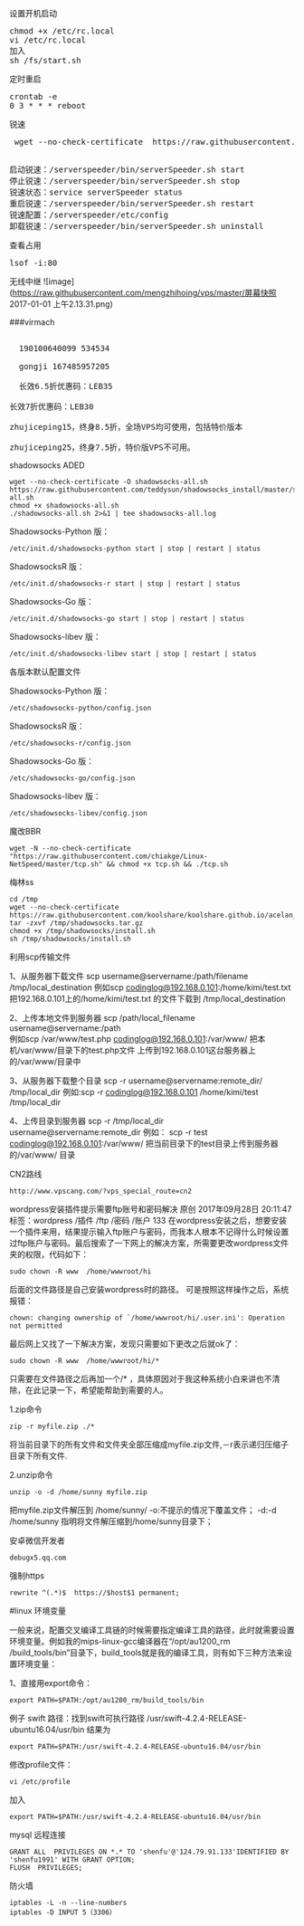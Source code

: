 

设置开机启动
<pre>
chmod +x /etc/rc.local  
vi /etc/rc.local  
加入  
sh /fs/start.sh  
</pre>

定时重启  
<pre>
crontab -e
0 3 * * * reboot
</pre>

锐速
<pre>
 wget --no-check-certificate  https://raw.githubusercontent.com/91yun/serverspeeder/master/serverspeeder-all.sh && bash serverspeeder-all.sh  
</pre>  
 

<pre> 
启动锐速：/serverspeeder/bin/serverSpeeder.sh start
停止锐速：/serverspeeder/bin/serverSpeeder.sh stop
锐速状态：service serverSpeeder status
重启锐速：/serverspeeder/bin/serverSpeeder.sh restart
锐速配置：/serverspeeder/etc/config
卸载锐速：/serverspeeder/bin/serverSpeeder.sh uninstall
</pre>

查看占用  
<pre>
lsof -i:80    
</pre>


无线中继
![image](https://raw.githubusercontent.com/mengzhihoing/vps/master/屏幕快照 2017-01-01 上午2.13.31.png)  
  
###virmach   
  <pre>  
  190100640099 534534
  
  gongji 167485957205
  
  长效6.5折优惠码：LEB35

长效7折优惠码：LEB30

zhujiceping15，终身8.5折，全场VPS均可使用，包括特价版本

zhujiceping25，终身7.5折，特价版VPS不可用。
</pre>  




shadowsocks ADED
```
wget --no-check-certificate -O shadowsocks-all.sh https://raw.githubusercontent.com/teddysun/shadowsocks_install/master/shadowsocks-all.sh
chmod +x shadowsocks-all.sh
./shadowsocks-all.sh 2>&1 | tee shadowsocks-all.log
```

Shadowsocks-Python 版：
```
/etc/init.d/shadowsocks-python start | stop | restart | status
```
ShadowsocksR 版：
```
/etc/init.d/shadowsocks-r start | stop | restart | status
```
Shadowsocks-Go 版：
```
/etc/init.d/shadowsocks-go start | stop | restart | status
```
Shadowsocks-libev 版：
```
/etc/init.d/shadowsocks-libev start | stop | restart | status
```
各版本默认配置文件 

Shadowsocks-Python 版：
```
/etc/shadowsocks-python/config.json
```

ShadowsocksR 版：
```
/etc/shadowsocks-r/config.json
```
Shadowsocks-Go 版：
```
/etc/shadowsocks-go/config.json
```
Shadowsocks-libev 版：
```
/etc/shadowsocks-libev/config.json
```


魔改BBR
```
wget -N --no-check-certificate "https://raw.githubusercontent.com/chiakge/Linux-NetSpeed/master/tcp.sh" && chmod +x tcp.sh && ./tcp.sh

```

梅林ss
```
cd /tmp
wget --no-check-certificate https://raw.githubusercontent.com/koolshare/koolshare.github.io/acelan_softcenter_ui/shadowsocks/shadowsocks.tar.gz
tar -zxvf /tmp/shadowsocks.tar.gz
chmod +x /tmp/shadowsocks/install.sh
sh /tmp/shadowsocks/install.sh
```

利用scp传输文件

  1、从服务器下载文件
  scp username@servername:/path/filename /tmp/local_destination
  例如scp codinglog@192.168.0.101:/home/kimi/test.txt  把192.168.0.101上的/home/kimi/test.txt
  的文件下载到 /tmp/local_destination



   2、上传本地文件到服务器
  scp /path/local_filename username@servername:/path  
  例如scp /var/www/test.php  codinglog@192.168.0.101:/var/www/  把本机/var/www/目录下的test.php文件
  上传到192.168.0.101这台服务器上的/var/www/目录中
  
  3、从服务器下载整个目录
      scp -r username@servername:remote_dir/ /tmp/local_dir 
    例如:scp -r codinglog@192.168.0.101 /home/kimi/test  /tmp/local_dir
  
  4、上传目录到服务器
      scp  -r /tmp/local_dir username@servername:remote_dir
      例如：
      scp -r test      codinglog@192.168.0.101:/var/www/   把当前目录下的test目录上传到服务器
      的/var/www/ 目录
      
    
CN2路线
```
http://www.vpscang.com/?vps_special_route=cn2
```

wordpress安装插件提示需要ftp账号和密码解决
原创 2017年09月28日 20:11:47 标签：wordpress /插件 /ftp /密码 /账户 133
      在wordpress安装之后，想要安装一个插件来用，结果提示输入ftp账户与密码，而我本人根本不记得什么时候设置过ftp账户与密码。最后搜索了一下网上的解决方案，所需要更改wordpress文件夹的权限，代码如下：

```
sudo chown -R www  /home/wwwroot/hi
```
后面的文件路径是自己安装wordpress时的路径。
可是按照这样操作之后，系统报错：
```
chown: changing ownership of `/home/wwwroot/hi/.user.ini': Operation not permitted
```
最后网上又找了一下解决方案，发现只需要如下更改之后就ok了：
```
sudo chown -R www  /home/wwwroot/hi/* 
```
只需要在文件路径之后再加一个/* ，具体原因对于我这种系统小白来讲也不清除，在此记录一下，希望能帮助到需要的人。


1.zip命令
```
zip -r myfile.zip ./*
```
将当前目录下的所有文件和文件夹全部压缩成myfile.zip文件,－r表示递归压缩子目录下所有文件.

2.unzip命令
```
unzip -o -d /home/sunny myfile.zip
```
把myfile.zip文件解压到 /home/sunny/
-o:不提示的情况下覆盖文件；
-d:-d /home/sunny 指明将文件解压缩到/home/sunny目录下；

安卓微信开发者
```
debugx5.qq.com
```

强制https
```
rewrite ^(.*)$  https://$host$1 permanent;
```


#linux 环境变量

 一般来说，配置交叉编译工具链的时候需要指定编译工具的路径，此时就需要设置环境变量。例如我的mips-linux-gcc编译器在“/opt/au1200_rm /build_tools/bin”目录下，build_tools就是我的编译工具，则有如下三种方法来设置环境变量：

1、直接用export命令：
```
export PATH=$PATH:/opt/au1200_rm/build_tools/bin
```

例子 swift 路径：找到swift可执行路径 /usr/swift-4.2.4-RELEASE-ubuntu16.04/usr/bin
结果为
```
export PATH=$PATH:/usr/swift-4.2.4-RELEASE-ubuntu16.04/usr/bin
```

修改profile文件：
```
vi /etc/profile
```

加入 
```
export PATH=$PATH:/usr/swift-4.2.4-RELEASE-ubuntu16.04/usr/bin
```

mysql 远程连接

```
GRANT ALL  PRIVILEGES ON *.* TO 'shenfu'@'124.79.91.133'IDENTIFIED BY 'shenfu1991' WITH GRANT OPTION;   
FLUSH  PRIVILEGES;
```

防火墙
```
iptables -L -n --line-numbers
iptables -D INPUT 5（3306）
```




